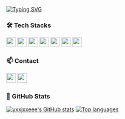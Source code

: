 <a href="https://git.io/typing-svg"><img src="https://readme-typing-svg.demolab.com?font=Modak&size=45&duration=3000&pause=1000&color=000000&center=true&vCenter=true&width=500&height=100&lines=Hello%2C+World!+I'm+jieun!" alt="Typing SVG" /></a>
<h3>🛠️ Tech Stacks</h3>
<div>
  <img src="https://img.shields.io/badge/Java-007396?style=flat&logo=java&logoColor=white" style="height: 25px;" />
  <img src="https://img.shields.io/badge/JavaScript-F7DF1E?style=flat&logo=javascript&logoColor=black" style="height: 25px;" />
  <img src="https://img.shields.io/badge/spring-%236DB33F.svg?style=flat&logo=spring&logoColor=white" style="height: 25px;" />
  <img src="https://img.shields.io/badge/php-777BB4?style=flat&logo=php&logoColor=white" style="height: 25px;" />
  <img src="https://img.shields.io/badge/MySQL-4479A1?style=flat&logo=mysql&logoColor=white" style="height: 25px;" />
  <img src="https://img.shields.io/badge/Git-F05032?style=flat&logo=git&logoColor=white" style="height: 25px;" />
  <img src="https://img.shields.io/badge/GitHub-181717?style=flat&logo=github&logoColor=white" style="height: 25px;" />
</div>

<h3>📫 Contact</h3>
<div>
  <a href="https://yje44428.tistory.com"><img src="https://img.shields.io/badge/TISTORY-FF5722?style=flat&logo=tistory&logoColor=ffffff" style="height: 25px;" /></a>
  <a href="mailto:c0d1ngyje@gmail.com"><img src="https://img.shields.io/badge/Gmail-D14836?style=flat&logo=gmail&logoColor=white" style="height: 25px;" /></a>
</div> 

<h3>🐙 GitHub Stats</h3>
<div>
  <a href="https://github.com/yxxjxxeee/github-readme-stats"><img src="https://github-readme-stats.vercel.app/api?username=yxxjxxeee&hide=stars&count_private=true" alt="yxxjxxeee's GitHub stats"/></a>
  <a href="https://github.com/yxxjxxeee/github-readme-stats"><img src="https://github-readme-stats.vercel.app/api/top-langs/?username=yxxjxxeee&layout=compact" alt="Top languages"/></a>
</div>
